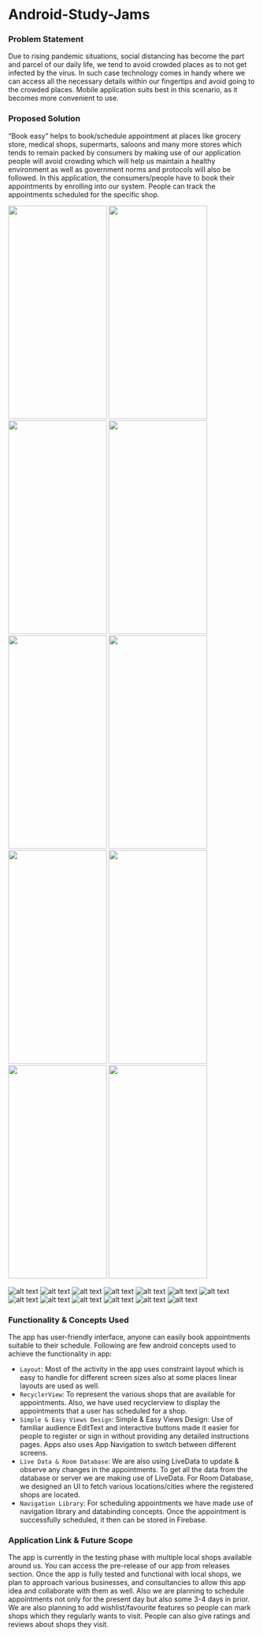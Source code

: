 # Android-Study-Jams
### Problem Statement
Due to rising pandemic situations, social distancing has become the part and parcel of our daily life, we tend to avoid crowded places as to 
not get infected by the virus. In such case technology comes in handy where we can access all the necessary details within our fingertips and 
avoid going to the crowded places. Mobile application suits best in this scenario, as it becomes more convenient to use.

### Proposed Solution
“Book easy” helps to book/schedule appointment at places like grocery store, medical shops, supermarts, saloons and many more stores which tends 
to remain packed by consumers by making use of our application people will avoid crowding which will help us maintain a healthy environment as 
well as government norms and protocols will also be followed. In this application, the consumers/people have to book their appointments by enrolling 
into our system. People can track the appointments scheduled for the specific shop.

<img width="200" height="433" src="./Screenshots/Splash Screen.jpg"> 
<img width="200" height="433" src="./assets/images/screenshots/light/MainActivity.png"> 
<img width="200" height="433" src="./assets/images/screenshots/light/MainActivity-InternetConnectivityCheck.png"> 
<img width="200" height="433" src="./assets/images/screenshots/light/MainActivity-EmptyTitleCheck.png">
<img width="200" height="433" src="./assets/images/screenshots/light/BookSearchResultsActivity.png"> 
<img width="200" height="433" src="./assets/images/screenshots/light/BookDetailsActivity.png"> 
<img width="200" height="433" src="./assets/images/screenshots/light/BookDetailsActivity-AddedToWishlist.png"> 
<img width="200" height="433" src="./assets/images/screenshots/light/BookDetailsActivity-RemovedFromWishlist.png"> 
<img width="200" height="433" src="./assets/images/screenshots/light/WishlistActivity.png">
<img width="200" height="433" src="./assets/images/screenshots/light/ServerErrorActivity-NoResponseFound.png">

![alt text](https://github.com/HeetGutka/Android-Study-Jams/blob/main/Screenshots/Splash%20Screen.jpg?raw=true)
![alt text](https://github.com/HeetGutka/Android-Study-Jams/blob/main/Screenshots/Login%20&%20SIgnup.jpg?raw=true)
![alt text](https://github.com/HeetGutka/Android-Study-Jams/blob/main/Screenshots/Signup.jpg?raw=true)
![alt text](https://github.com/HeetGutka/Android-Study-Jams/blob/main/Screenshots/Enter%20OTP.jpg?raw=true)
![alt text](https://github.com/HeetGutka/Android-Study-Jams/blob/main/Screenshots/Dashboard.jpg?raw=true)
![alt text](https://github.com/HeetGutka/Android-Study-Jams/blob/main/Screenshots/Navigation%20Drawer.jpg?raw=true)
![alt text](https://github.com/HeetGutka/Android-Study-Jams/blob/main/Screenshots/List%20of%20Shops.jpg?raw=true)
![alt text](https://github.com/HeetGutka/Android-Study-Jams/blob/main/Screenshots/Book%20Appointment%201.jpg?raw=true)
![alt text](https://github.com/HeetGutka/Android-Study-Jams/blob/main/Screenshots/Book%20Appointment%202.jpg?raw=true)
![alt text](https://github.com/HeetGutka/Android-Study-Jams/blob/main/Screenshots/Book%20Appointment%203.jpg?raw=true)
![alt text](https://github.com/HeetGutka/Android-Study-Jams/blob/main/Screenshots/Book%20Appointment%204.jpg?raw=true)
![alt text](https://github.com/HeetGutka/Android-Study-Jams/blob/main/Screenshots/Appointment%20Details.jpg?raw=true)
![alt text](https://github.com/HeetGutka/Android-Study-Jams/blob/main/Screenshots/Shop%20Details.jpg?raw=true)

### Functionality & Concepts Used
The app has user-friendly interface, anyone can easily book appointments suitable to their schedule. Following are few android concepts used to achieve the functionality in app:
- `Layout`: Most of the activity in the app uses constraint layout which is easy to handle for different screen sizes also at some places linear layouts are used as well.
- `RecyclerView`: To represent the various shops that are available for appointments. Also, we have used recyclerview to display the appointments that a user has scheduled for a shop.
- `Simple & Easy Views Design`: Simple & Easy Views Design: Use of familiar audience EditText and interactive buttons made it easier for people to register or sign in without providing any detailed instructions pages. Apps also uses App Navigation to switch between different screens.
- `Live Data & Room Database`: We are also using LiveData to update & observe any changes in the appointments. To get all the data from the database or server we are making use of LiveData. For Room Database, we designed an UI to fetch various locations/cities where the registered shops are located.
- `Navigation Library`: For scheduling appointments we have made use of navigation library and databinding concepts. Once the appointment is successfully scheduled, it then can be stored in Firebase.

### Application Link & Future Scope
The app is currently in the testing phase with multiple local shops available around us. You can access the pre-release of our app from releases 
section. Once the app is fully tested and functional with local shops, we plan to approach various businesses, and consultancies to allow this 
app idea and collaborate with them as well. Also we are planning to schedule appointments not only for the present day but also some 3-4 days in prior. 
We are also planning to add wishlist/favourite features so people can mark shops which they regularly wants to visit. People can also give ratings and 
reviews about shops they visit.
